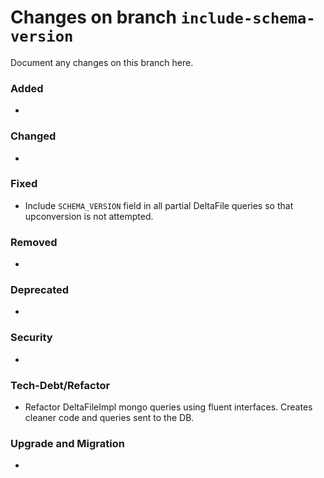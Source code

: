 # Changes on branch `include-schema-version`
Document any changes on this branch here.
### Added
- 

### Changed
- 

### Fixed
- Include `SCHEMA_VERSION` field in all partial DeltaFile queries so that upconversion is not attempted.

### Removed
- 

### Deprecated
- 

### Security
- 

### Tech-Debt/Refactor
- Refactor DeltaFileImpl mongo queries using fluent interfaces.  Creates cleaner code and queries sent to the DB.

### Upgrade and Migration
- 

